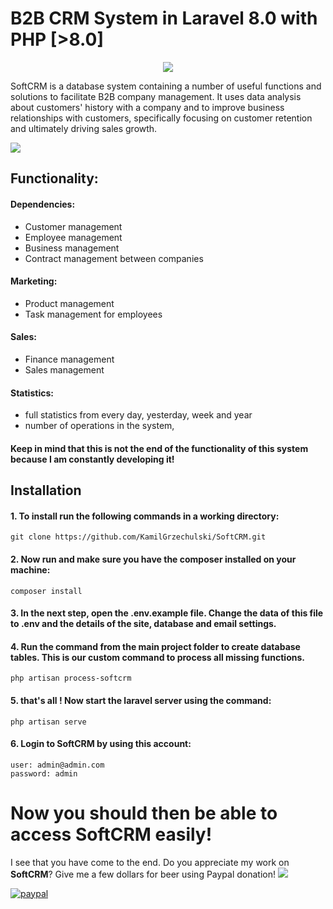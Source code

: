 # B2B CRM System in Laravel 8.0 with PHP [>8.0]
<p align="center">
  <img src="https://i.ibb.co/z8ssKdN/Przechwytywanie.jpg">
</p>

SoftCRM is a database system containing a number of useful functions and solutions to facilitate B2B company management. It uses data analysis about customers' history with a company and to improve business relationships with customers, specifically focusing on customer retention and ultimately driving sales growth.

<img src="https://i.ibb.co/xMcZF2V/Przechwytywanie.jpg">

## Functionality:
#### Dependencies:
- Customer management
- Employee management
- Business management
- Contract management between companies

#### Marketing:
- Product management
- Task management for employees

#### Sales:
- Finance management
- Sales management

#### Statistics:
- full statistics from every day, yesterday, week and year
- number of operations in the system,

####  Keep in mind that this is not the end of the functionality of this system because I am constantly developing it!

## Installation

#### 1. To install run the following commands in a working directory: 
```
git clone https://github.com/KamilGrzechulski/SoftCRM.git
```
#### 2. Now run and make sure you have the composer installed on your machine:
```
composer install 
```

#### 3. In the next step, open the .env.example file. Change the data of this file to .env and the details of the site, database and email settings.

#### 4. Run the command from the main project folder to create database tables. This is our custom command to process all missing functions.
```
php artisan process-softcrm
```

#### 5. that's all ! Now start the laravel server using the command:
```
php artisan serve
```

#### 6. Login to SoftCRM by using this account:
```
user: admin@admin.com
password: admin
```


# Now you should then be able to access SoftCRM easily!

I see that you have come to the end. 
Do you appreciate my work on <strong>SoftCRM</strong>? Give me a few dollars for beer using Paypal donation!
<img src="https://i.ibb.co/NmFYNfx/beer-1.png">


[![paypal](https://www.paypalobjects.com/en_US/i/btn/btn_donateCC_LG.gif)](https://www.paypal.com/cgi-bin/webscr?cmd=_donations&business=KVZEXQKGZU2ZN&currency_code=USD&source=url)

